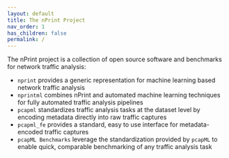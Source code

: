 ```yaml
---
layout: default
title: The nPrint Project
nav_order: 1
has_children: false
permalink: /
---
```


<!-- # The nPrint Project -->

The nPrint project is a collection of open source software and benchmarks for network traffic analysis:

- `nprint` provides a generic representation for machine learning based network traffic analysis
- `nprintml` combines nPrint and automated machine learning techniques for fully automated traffic analysis pipelines
- `pcapml` standardizes traffic analysis tasks at the dataset level by encoding metadata directly into raw traffic captures
- `pcapml_fe` provides a standard, easy to use interface for metadata-encoded traffic captures
- `pcapML Benchmarks` leverage the standardization provided by `pcapML` to enable quick, comparable benchmarking of any traffic analysis task
